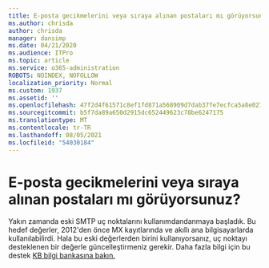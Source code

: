 ```yaml
---
title: E-posta gecikmelerini veya sıraya alınan postaları mı görüyorsunuz?
ms.author: chrisda
author: chrisda
manager: dansimp
ms.date: 04/21/2020
ms.audience: ITPro
ms.topic: article
ms.service: o365-administration
ROBOTS: NOINDEX, NOFOLLOW
localization_priority: Normal
ms.custom: 1937
ms.assetid: ''
ms.openlocfilehash: 47f2d4f61571c8ef1fd871a568909d7dab37fe7ecfca5a8e02728e12b759ae40
ms.sourcegitcommit: b5f7da89a650d2915dc652449623c78be6247175
ms.translationtype: MT
ms.contentlocale: tr-TR
ms.lasthandoff: 08/05/2021
ms.locfileid: "54030184"
---
```

# <a name="are-you-seeing-email-delays-or-queued-mail"></a>E-posta gecikmelerini veya sıraya alınan postaları mı görüyorsunuz?

Yakın zamanda eski SMTP uç noktalarını kullanımdandanmaya başladık. Bu hedef değerler, 2012'den önce MX kayıtlarında ve akıllı ana bilgisayarlarda kullanılabilirdi. Hala bu eski değerlerden birini kullanıyorsanız, uç noktayı desteklenen bir değerle güncelleştirmeniz gerekir. Daha fazla bilgi için bu destek [KB bilgi bankasına bakın.](https://support.microsoft.com/help/4057301/attr35-response-code-when-mail-is-sent-to-eop-exo)
